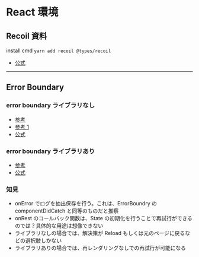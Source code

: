 # React 環境

## Recoil 資料

install cmd
`yarn add recoil @types/recoil`

- [公式](https://recoiljs.org/)

---

## Error Boundary

### error boundary ライブラリなし

- [参考](https://zenn.dev/longbridge/articles/0c7c9ce5c60487)
- [参考 1](https://zenn.dev/azukiazusa/articles/60933e9cb1a4bc)
- [公式](https://ja.reactjs.org/docs/error-boundaries.html)

### error boundary ライブラリあり

- [参考](https://zenn.dev/longbridge/articles/b7e76b31f993d9)
- [公式](https://github.com/bvaughn/react-error-boundary)

### 知見

- onError でログを抽出保存を行う。これは、ErrorBoundry の componentDidCatch と同等のものだと推察
- onRest のコールバック関数は、State の初期化を行うことで再試行ができるのでは？具体的な用途は想像できない
- ライブラリなしの場合では、解決策が Reload もしくは元のページに戻るなどの選択肢しかない
- ライブラリありの場合では、再レンダリングなしでの再試行が可能になる
